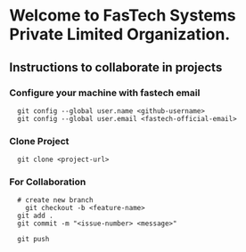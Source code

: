 # Welcome to FasTech Systems Private Limited Organization. 
## Instructions to collaborate in projects

### Configure your machine with fastech email

```
  git config --global user.name <github-username>
  git config --global user.email <fastech-official-email>
```

### Clone Project
```
  git clone <project-url>
```

### For Collaboration 
```
  # create new branch
    git checkout -b <feature-name>
  git add .
  git commit -m "<issue-number> <message>"

  git push
```
